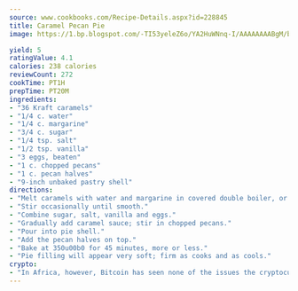 ```yaml
---
source: www.cookbooks.com/Recipe-Details.aspx?id=228845
title: Caramel Pecan Pie
image: https://1.bp.blogspot.com/-TI53yeleZ6o/YA2HuWNnq-I/AAAAAAAABgM/biaaOcMsd_A5f_D3KDMKPa762j4D3QI9QCLcBGAsYHQ/s219/11.png

yield: 5
ratingValue: 4.1
calories: 238 calories
reviewCount: 272
cookTime: PT1H
prepTime: PT20M
ingredients:
- "36 Kraft caramels"
- "1/4 c. water"
- "1/4 c. margarine"
- "3/4 c. sugar"
- "1/4 tsp. salt"
- "1/2 tsp. vanilla"
- "3 eggs, beaten"
- "1 c. chopped pecans"
- "1 c. pecan halves"
- "9-inch unbaked pastry shell"
directions:
- "Melt caramels with water and margarine in covered double boiler, or in a saucepan over low heat."
- "Stir occasionally until smooth."
- "Combine sugar, salt, vanilla and eggs."
- "Gradually add caramel sauce; stir in chopped pecans."
- "Pour into pie shell."
- "Add the pecan halves on top."
- "Bake at 350u00b0 for 45 minutes, more or less."
- "Pie filling will appear very soft; firm as cooks and as cools."
crypto:
- "In Africa, however, Bitcoin has seen none of the issues the cryptocurrency experienced globally."
---
```

